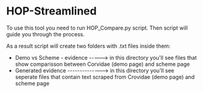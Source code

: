 # HOP-Streamlined
To use this tool you need to run HOP_Compare.py script. Then script will guide you through the process. 

As a result script will create two folders with .txt files inside them: 
  - Demo vs Scheme - evidence -----> in this directory you'll see files that show comparisson between Corvidae (demo page) and scheme page 
  - Generated evidence --------------> in this directory you'll see seperate files that contain text scraped from Crovidae (demo page) and scheme page
